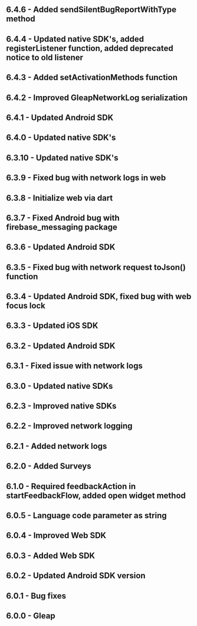 ## 6.4.6 - Added sendSilentBugReportWithType method
## 6.4.4 - Updated native SDK's, added registerListener function, added deprecated notice to old listener
## 6.4.3 - Added setActivationMethods function
## 6.4.2 - Improved GleapNetworkLog serialization
## 6.4.1 - Updated Android SDK
## 6.4.0 - Updated native SDK's
## 6.3.10 - Updated native SDK's
## 6.3.9 - Fixed bug with network logs in web
## 6.3.8 - Initialize web via dart
## 6.3.7 - Fixed Android bug with firebase_messaging package
## 6.3.6 - Updated Android SDK
## 6.3.5 - Fixed bug with network request toJson() function
## 6.3.4 - Updated Android SDK, fixed bug with web focus lock
## 6.3.3 - Updated iOS SDK
## 6.3.2 - Updated Android SDK
## 6.3.1 - Fixed issue with network logs
## 6.3.0 - Updated native SDKs
## 6.2.3 - Improved native SDKs
## 6.2.2 - Improved network logging
## 6.2.1 - Added network logs
## 6.2.0 - Added Surveys
## 6.1.0 - Required feedbackAction in startFeedbackFlow, added open widget method
## 6.0.5 - Language code parameter as string
## 6.0.4 - Improved Web SDK
## 6.0.3 - Added Web SDK
## 6.0.2 - Updated Android SDK version
## 6.0.1 - Bug fixes
## 6.0.0 - Gleap